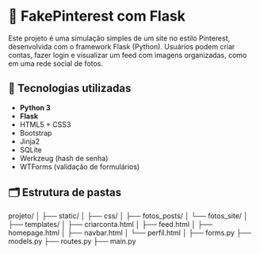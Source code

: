 # 📌 FakePinterest com Flask

Este projeto é uma simulação simples de um site no estilo Pinterest, desenvolvida com o framework Flask (Python). Usuários podem criar contas, fazer login e visualizar um feed com imagens organizadas, como em uma rede social de fotos.

## 🔧 Tecnologias utilizadas

- **Python 3**
- **Flask**
- HTML5 + CSS3
- Bootstrap 
- Jinja2 
- SQLite 
- Werkzeug (hash de senha)
- WTForms (validação de formulários)

## 🗂 Estrutura de pastas

projeto/
│
├── static/
│   ├── css/
│   ├── fotos_posts/
│   └── fotos_site/
│
├── templates/
│   ├── criarconta.html
│   ├── feed.html
│   ├── homepage.html
│   ├── navbar.html
│   └── perfil.html
│
├── forms.py
├── models.py
├── routes.py
├── main.py

